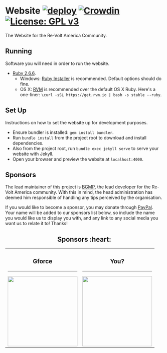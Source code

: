 # Website [![deploy](https://github.com/Re-Volt-America/Website/actions/workflows/deploy.yml/badge.svg?branch=production)](https://github.com/Re-Volt-America/Website/actions/workflows/deploy.yml) [![Crowdin](https://badges.crowdin.net/rva/localized.svg)](https://crowdin.com/project/rva) [![License: GPL v3](https://img.shields.io/badge/License-GPLv3-blue.svg)](https://www.gnu.org/licenses/gpl-3.0)

The Website for the Re-Volt America Community.

## Running
Software you will need in order to run the website.

  * [Ruby 2.6.6](https://www.ruby-lang.org/en/).
      * Windows: [Ruby Installer](https://github.com/oneclick/rubyinstaller2/releases/tag/RubyInstaller-2.6.6-2) is recommended. Default options should do fine.
      * OS X: [RVM](http://rvm.io) is recommended over the default OS X Ruby.
       Here's a one-liner: `\curl -sSL https://get.rvm.io | bash -s stable --ruby`.
       
## Set Up
Instructions on how to set the website up for development purposes.

  * Ensure bundler is installed: `gem install bundler`.
  * Run `bundle install` from the project root to download and install dependencies.
  * Also from the project root, run `bundle exec jekyll serve` to serve your website with Jekyll.
  * Open your browser and preview the website at `localhost:4000`.

## Sponsors
The lead maintainer of this project is <a href="https://github.com/BGMP" target="_blank">BGMP</a>, the lead developer
for the Re-Volt America community. With this in mind, the head administration has deemed him responsible of handling
any tips perceived by the organisation.

If you would like to become a sponsor, you may donate through
<a href="https://github.com/Re-Volt-America/Website/blob/master/.github/FUNDING.yml" target="_blank" title="BGMP">PayPal</a>.
Your name will be added to our sponsors list below, so include the name you would like us to display you with, and any link
to any social media you want us to relate it to! Thanks!

<h2 align="center">Sponsors :heart:</h2>

<table>
  <tbody>
    <tr>
      <td align="center" valign="middle">
        <h3>Gforce</h3>
        <hr/>
        <a href="https://www.youtube.com/channel/UC1uSBH0FfiDthwra2Fu_J3A" target="_blank">
          <img width="222px" src="https://avatars.githubusercontent.com/u/82356992?v=4" alt="">
        </a>
      </td>
      <td align="center" valign="middle">
        <h3>You?</h3>
        <hr/>
        <a href="#" target="_blank">
          <img width="222px" src="https://raw.githubusercontent.com/Re-Volt-America/Website/master/assets/img/image-missing.png" height="222"  alt=""/>
        </a>
      </td>
    </tr>
  </tbody>
</table>
